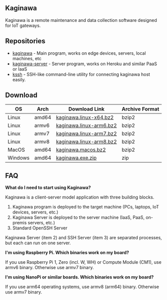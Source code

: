 ## Kaginawa

Kaginawa is a remote maintenance and data collection software designed for IoT gateways.

## Repositories

- [kaginawa](https://github.com/kaginawa/kaginawa) - Main program, works on edge devices, servers, local machines, etc
- [kaginawa-server](https://github.com/kaginawa/kaginawa-server) - Server program, works on Heroku and similar PaaS or IaaS
- [kssh](https://github.com/kaginawa/kssh) - SSH-like command-line utility for connecting kaginawa host easily.

## Download

| OS      | Arch  | Download Link                                       | Archive Format |
| ------- | ----- | --------------------------------------------------- | -------------- |
| Linux   | amd64 | [kaginawa.linux-x64.bz2](/kaginawa.linux-x64.bz2)   | bzip2          |
| Linux   | armv6 | [kaginawa.linux-arm6.bz2](/kaginawa.linux-arm6.bz2) | bzip2          |
| Linux   | armv7 | [kaginawa.linux-arm7.bz2](/kaginawa.linux-arm7.bz2) | bzip2          |
| Linux   | armv8 | [kaginawa.linux-arm8.bz2](/kaginawa.linux-arm8.bz2) | bzip2          |
| MacOS   | amd64 | [kaginawa.macos.bz2](/kaginawa.macos.bz2)           | bzip2          |
| Windows | amd64 | [kaginawa.exe.zip](/kaginawa.exe.zip)               | zip            |

## FAQ

**What do I need to start using Kaginawa?**

Kaginawa is a client-server model application with three building blocks.

1. Kaginawa program is deployed to the target machine (PCs, laptops, IoT devices, servers, etc.)
2. Kaginawa Server is deployed to the server machine (IaaS, PaaS, on-premis servers, etc.)
3. Standard OpenSSH Server

Kaginawa Server (item 2) and SSH Server (item 3) are separated processes, but each can run on one server.

**I'm using Raspberry Pi. Which binaries work on my board?**

If you use Raspberry Pi 1, Zero (incl. W, WH) or Compute Module (CM1), use armv6 binary.
Otherwise use armv7 binary.

**I'm using NanoPi or similar boards. Which binaries work on my board?**

If you use arm64 operating systems, use armv8 (arm64) binary.
Otherwise use armv7 binary.
